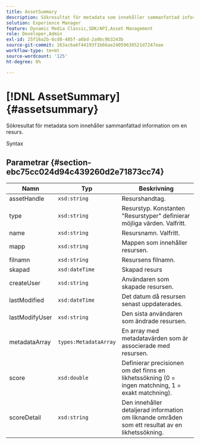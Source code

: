 ```yaml
---
title: AssetSummary
description: Sökresultat för metadata som innehåller sammanfattad information om en resurs.
solution: Experience Manager
feature: Dynamic Media Classic,SDK/API,Asset Management
role: Developer,Admin
exl-id: 25f16a2b-6cd8-485f-a6bd-2a9bc9b3243b
source-git-commit: 163ac6a6f44193f1b66ae24059630521d7247eae
workflow-type: tm+mt
source-wordcount: '125'
ht-degree: 0%

---
```


# [!DNL AssetSummary]{#assetsummary}

Sökresultat för metadata som innehåller sammanfattad information om en resurs.

Syntax

## Parametrar {#section-ebc75cc024d94c439260d2e71873cc74}

| Namn | Typ | Beskrivning |
|---|---|---|
| assetHandle | `xsd:string` | Resurshandtag. |
| type | `xsd:string` | Resurstyp. Konstanten &quot;Resurstyper&quot; definierar möjliga värden. Valfritt. |
| name | `xsd:string` | Resursnamn. Valfritt. |
| mapp | `xsd:string` | Mappen som innehåller resursen. |
| filnamn | `xsd:string` | Resursens filnamn. |
| skapad | `xsd:dateTime` | Skapad resurs |
| createUser | `xsd:string` | Användaren som skapade resursen. |
| lastModified | `xsd:dateTime` | Det datum då resursen senast uppdaterades. |
| lastModifyUser | `xsd:string` | Den sista användaren som ändrade resursen. |
| metadataArray | `types:MetadataArray` | En array med metadatavärden som är associerade med resursen. |
| score | `xsd:double` | Definierar precisionen om det finns en likhetssökning (0 = ingen matchning, 1 = exakt matchning). |
| scoreDetail | `xsd:string` | Den innehåller detaljerad information om liknande områden som ett resultat av en likhetssökning. |
